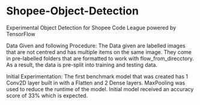 # Shopee-Object-Detection
Experimental Object Detection for Shopee Code League powered by TensorFlow

Data Given and following Procedure:
The Data given are labelled images that are not centred and has multiple items on the same image. They come in pre-labelled folders that are formatted to work with flow_from_direcctory. As a result, the data is pre-split into training and testing data.

Initial Experimentation:
The first benchmark model that was created has 1 Conv2D layer built in with a Flatten and 2 Dense layers. MaxPooling was used to reduce the runtime of the model.
Initial model received an accuracy score of 33% which is expected.
